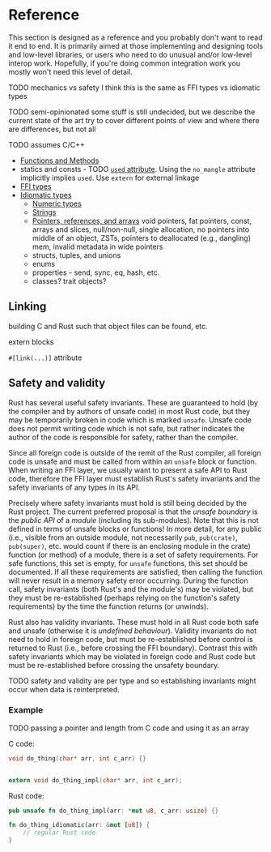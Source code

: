 # Reference

This section is designed as a reference and you probably don't want to read it end to end. It is primarily aimed at those implementing and designing tools and low-level libraries, or users who need to do unusual and/or low-level interop work. Hopefully, if you're doing common integration work you mostly won't need this level of detail.

TODO mechanics vs safety
  I think this is the same as FFI types vs idiomatic types

TODO semi-opinionated
  some stuff is still undecided, but we describe the current state of the art
  try to cover different points of view and where there are differences, but not all

TODO assumes C/C++

* [Functions and Methods](functions.md)
* statics and consts - TODO [`used` attribute](https://doc.rust-lang.org/reference/abi.html#the-used-attribute). Using the `no_mangle` attribute implicitly implies `used`. Use `extern` for external linkage
* [FFI types]()
* [Idiomatic types](data-types.md)
  - [Numeric types](numerics.md)
  - [Strings](strings.md)
  - [Pointers, references, and arrays](TODO) void pointers, fat pointers, const, arrays and slices, null/non-null, single allocation, no pointers into middle of an object, ZSTs, pointers to deallocated (e.g., dangling) mem, invalid metadata in wide pointers
  - structs, tuples, and unions
  - enums
  - properties - send, sync, eq, hash, etc.
  - classes? trait objects?

## Linking

building C and Rust such that object files can be found, etc.

extern blocks

`#[link(...)]` attribute

## Safety and validity

Rust has several useful safety invariants. These are guaranteed to hold (by the compiler and by authors of unsafe code) in most Rust code, but they may be temporarily broken in code which is marked `unsafe`. Unsafe code does not permit writing code which is not safe, but rather indicates the author of the code is responsible for safety, rather than the compiler.

Since all foreign code is outside of the remit of the Rust compiler, all foreign code is unsafe and must be called from within an `unsafe` block or function. When writing an FFI layer, we usually want to present a safe API to Rust code, therefore the FFI layer must establish Rust's safety invariants and the safety invariants of any types in its API.

Precisely where safety invariants must hold is still being decided by the Rust project. The current preferred proposal is that the *unsafe boundary* is the *public API* of a *module* (including its sub-modules). Note that this is not defined in terms of unsafe blocks or functions! In more detail, for any public (i.e., visible from an outside module, not necessarily `pub`, `pub(crate)`, `pub(super)`, etc. would count if there is an enclosing module in the crate) function (or method) of a module, there is a set of safety requirements. For safe functions, this set is empty, for `unsafe` functions, this set should be documented. If all these requirements are satisfied, then calling the function will never result in a memory safety error occurring. During the function call, safety invariants (both Rust's and the module's) may be violated, but they must be re-established (perhaps relying on the function's safety requirements) by the time the function returns (or unwinds).

Rust also has validity invariants. These must hold in all Rust code both safe and unsafe (otherwise it is *undefined behaviour*). Validity invariants do not need to hold in foreign code, but must be re-established before control is returned to Rust (i.e., before crossing the FFI boundary). Contrast this with safety invariants which may be violated in foreign code and Rust code but must be re-established before crossing the unsafety boundary.

TODO safety and validity are per type and so establishing invariants might occur when data is reinterpreted.

### Example 

TODO passing a pointer and length from C code and using it as an array

C code:

```C
void do_thing(char* arr, int c_arr) {}


extern void do_thing_impl(char* arr, int c_arr);
```

Rust code:

```rust
pub unsafe fn do_thing_impl(arr: *mut u8, c_arr: usize) {}

fn do_thing_idiomatic(arr: &mut [u8]) {
    // regular Rust code
}
```
